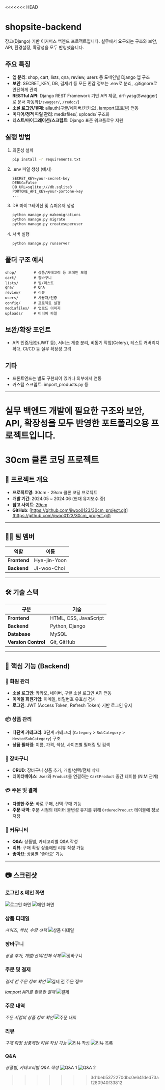 <<<<<<< HEAD
# shopsite-backend

장고(Django) 기반 이커머스 백엔드 프로젝트입니다. 실무에서 요구되는 구조와 보안, API, 환경설정, 확장성을 모두 반영했습니다.

## 주요 특징
- **앱 분리**: shop, cart, lists, qna, review, users 등 도메인별 Django 앱 구조
- **보안**: SECRET_KEY, DB, 결제키 등 모든 민감 정보는 .env로 분리, .gitignore로 안전하게 관리
- **RESTful API**: Django REST Framework 기반 API 제공, drf-yasg(Swagger)로 문서 자동화(`/swagger/`, `/redoc/`)
- **소셜 로그인/결제**: allauth(구글/네이버/카카오), iamport(포트원) 연동
- **미디어/정적 파일 관리**: mediafiles/, uploads/ 구조화
- **테스트/마이그레이션/스크립트**: Django 표준 워크플로우 지원

## 실행 방법
1. 의존성 설치
	```bash
	pip install -r requirements.txt
	```
2. .env 파일 생성 (예시)
	```env
	SECRET_KEY=your-secret-key
	DEBUG=False
	DB_URL=sqlite:///db.sqlite3
	PORTONE_API_KEY=your-portone-key
	...
	```
3. DB 마이그레이션 및 슈퍼유저 생성
	```bash
	python manage.py makemigrations
	python manage.py migrate
	python manage.py createsuperuser
	```
4. 서버 실행
	```bash
	python manage.py runserver
	```

## 폴더 구조 예시
```
shop/        # 상품/카테고리 등 도메인 모델
cart/        # 장바구니
lists/       # 찜/리스트
qna/         # QnA
review/      # 리뷰
users/       # 사용자/인증
config/      # 프로젝트 설정
mediafiles/  # 업로드 이미지
uploads/     # 미디어 파일
```

## 보완/확장 포인트
- API 인증/권한(JWT 등), 서비스 계층 분리, 비동기 작업(Celery), 테스트 커버리지 확대, CI/CD 등 실무 확장성 고려

## 기타
- 프론트엔드는 별도 구현되어 있거나 외부에서 연동
- 커스텀 스크립트: import_products.py 등

---
실무 백엔드 개발에 필요한 구조와 보안, API, 확장성을 모두 반영한 포트폴리오용 프로젝트입니다.
=======
# 30cm 클론 코딩 프로젝트

## 📝 프로젝트 개요

- **프로젝트명**: 30cm - 29cm 클론 코딩 프로젝트
- **개발 기간**: 2024.05 ~ 2024.06 (현재 유지보수 중)
- **참고 사이트**: [29cm](https://29cm.co.kr/)
- **GitHub**: [https://github.com/jiwoo0123/30cm_project.git](https://github.com/jiwoo0123/30cm_project.git)

---

## 👨‍💻 팀 멤버

| 역할 | 이름 |
| --- | --- |
| **Frontend** | Hye-jin-Yoon |
| **Backend** | Ji-woo-Choi |

---

## 🛠 기술 스택

| 구분 | 기술 |
| --- | --- |
| **Frontend** | HTML, CSS, JavaScript |
| **Backend** | Python, Django |
| **Database** | MySQL |
| **Version Control** | Git, GitHub |

---

## 📖 핵심 기능 (Backend)

### **👤 회원 관리**
- **소셜 로그인**: 카카오, 네이버, 구글 소셜 로그인 API 연동
- **이메일 회원가입**: 이메일, 비밀번호 유효성 검사
- **로그인**: JWT (Access Token, Refresh Token) 기반 로그인 유지

### **📦 상품 관리**
- **다단계 카테고리**: 3단계 카테고리 (`Category` > `SubCategory` > `NestedSubCategory`) 구조
- **상품 필터링**: 이름, 가격, 색상, 사이즈별 필터링 및 검색

### **🛒 장바구니**
- **CRUD**: 장바구니 상품 추가, 개별/선택/전체 삭제
- **데이터베이스**: `User`와 `Product`를 연결하는 `CartProduct` 중간 테이블 (N:M 관계)

### **💳 주문 및 결제**
- **다양한 주문**: 바로 구매, 선택 구매 기능
- **주문 내역**: 주문 시점의 데이터 불변성 유지를 위해 `OrderedProduct` 테이블에 정보 저장

### **💬 커뮤니티**
- **Q&A**: 상품별, 카테고리별 Q&A 작성
- **리뷰**: 구매 확정 상품에만 리뷰 작성 가능
- **좋아요**: 상품별 '좋아요' 기능

---

## 📷 스크린샷

### **로그인 & 메인 화면**
![로그인 화면](mediafiles/readme-images/login.png)
![메인 화면](mediafiles/readme-images/main_screen.png)

### **상품 디테일**
*사이즈, 색상, 수량 선택*
![상품 디테일](mediafiles/readme-images/product_detail.png)

### **장바구니**
*상품 추가, 개별/선택/전체 삭제*
![장바구니](mediafiles/readme-images/cart.png)

### **주문 및 결제**
*결제 전 주문 정보 확인*
![결제 전 주문 정보](mediafiles/readme-images/before_payment.png)

*iamport API를 활용한 결제*
![결제](mediafiles/readme-images/payment.png)

### **주문 내역**
*주문 시점의 상품 정보 확인*
![주문 내역](mediafiles/readme-images/order_history.png)

### **리뷰**
*구매 확정 상품에만 리뷰 작성 가능*
![리뷰 작성](mediafiles/readme-images/review1.png)
![리뷰 목록](mediafiles/readme-images/review2.png)

### **Q&A**
*상품별, 카테고리별 Q&A 작성*
![Q&A 1](mediafiles/readme-images/qna1.png)
![Q&A 2](mediafiles/readme-images/qna2.png)
>>>>>>> 3d1beb5372270dbc0e641ded73af280940f33812
